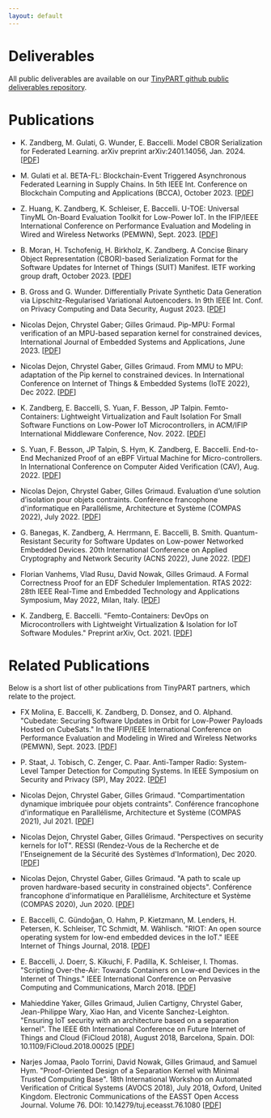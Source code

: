```yaml
---
layout: default
---
```

# Deliverables

All public deliverables are available on our [TinyPART github public deliverables repository](https://github.com/TinyPART/PublicDeliverables).

# Publications

- K. Zandberg, M. Gulati, G. Wunder, E. Baccelli. Model CBOR Serialization for Federated Learning. arXiv preprint arXiv:2401.14056, Jan. 2024. [[PDF](https://arxiv.org/pdf/2401.14056.pdf)]

- M. Gulati et al. BETA-FL: Blockchain-Event Triggered Asynchronous Federated Learning in Supply Chains. In 5th IEEE Int. Conference on Blockchain Computing and Applications (BCCA), October 2023. [[PDF](https://easychair.org/publications/preprint/pZdN)]

- Z. Huang, K. Zandberg, K. Schleiser, E. Baccelli. U-TOE: Universal TinyML On-Board Evaluation Toolkit for Low-Power IoT. In the IFIP/IEEE International Conference on Performance Evaluation and Modeling in Wired and Wireless Networks (PEMWN), Sept. 2023. [[PDF](https://hal.science/hal-04382496/document)]

- B. Moran, H. Tschofenig, H. Birkholz, K. Zandberg. A Concise Binary Object Representation (CBOR)-based Serialization Format for the Software Updates for Internet of Things (SUIT) Manifest. IETF working group draft, October 2023. [[PDF](https://datatracker.ietf.org/doc/pdf/draft-ietf-suit-manifest-24)]

- B. Gross and G. Wunder. Differentially Private Synthetic Data Generation via Lipschitz-Regularised Variational Autoencoders. In 9th IEEE Int. Conf. on Privacy Computing and Data Security, August 2023. [[PDF](https://arxiv.org/abs/2304.11336)]

-  Nicolas Dejon, Chrystel Gaber; Gilles Grimaud. Pip-MPU: Formal verification of an MPU-based separation kernel for constrained devices, International Journal of Embedded Systems and Applications, June 2023. [[PDF](https://hal.science/hal-04185923/document)]

-  Nicolas Dejon, Chrystel Gaber, Gilles Grimaud. From MMU to MPU: adaptation of the Pip kernel to constrained devices. In International Conference on Internet of Things & Embedded Systems (IoTE 2022), Dec 2022. [[PDF](https://hal.archives-ouvertes.fr/hal-03705114/document)]

- K. Zandberg, E. Baccelli, S. Yuan, F. Besson, JP Talpin. Femto-Containers: Lightweight Virtualization and Fault Isolation For Small Software Functions on Low-Power IoT Microcontrollers, in ACM/IFIP International Middleware Conference, Nov. 2022. [[PDF](https://arxiv.org/pdf/2210.03432.pdf)]

- S. Yuan, F. Besson, JP Talpin, S. Hym, K. Zandberg, E. Baccelli. End-to-End Mechanized Proof of an eBPF Virtual Machine for Micro-controllers. In International Conference on Computer Aided Verification (CAV), Aug. 2022. [[PDF](https://www.irisa.fr/prive/talpin/papers/cav22.pdf)]

-  Nicolas Dejon, Chrystel Gaber, Gilles Grimaud. Evaluation d’une solution d’isolation pour objets contraints. Conférence francophone d'informatique en Parallélisme, Architecture et Système (COMPAS 2022), July 2022. [[PDF](https://hal.archives-ouvertes.fr/hal-03710419/document)]

- G. Banegas, K. Zandberg, A. Herrmann, E. Baccelli, B. Smith. Quantum-Resistant Security for Software Updates on Low-power Networked Embedded Devices. 20th International Conference on
Applied Cryptography and Network Security (ACNS 2022), June 2022. [[PDF](https://eprint.iacr.org/2021/781.pdf)]

- Florian Vanhems, Vlad Rusu, David Nowak, Gilles Grimaud. A Formal Correctness Proof for an EDF Scheduler Implementation. RTAS 2022: 28th IEEE Real-Time and Embedded Technology and Applications Symposium, May 2022, Milan, Italy. [[PDF](https://hal.inria.fr/hal-03671598v2/document)]

- K. Zandberg, E. Baccelli. "Femto-Containers: DevOps on Microcontrollers with Lightweight Virtualization & Isolation for IoT Software Modules." Preprint arXiv, Oct. 2021. [[PDF](https://arxiv.org/pdf/2106.12553.pdf)]




# Related Publications
Below is a short list of other publications from TinyPART partners, which relate to the project.

- FX Molina, E. Baccelli, K. Zandberg, D. Donsez, and O. Alphand. "Cubedate: Securing Software Updates in Orbit for Low-Power Payloads Hosted on CubeSats." In the IFIP/IEEE International Conference on Performance Evaluation and Modeling in Wired and Wireless Networks (PEMWN), Sept. 2023. [[PDF](https://hal.science/hal-04382485/document)]


- P. Staat, J. Tobisch, C. Zenger, C. Paar. Anti-Tamper Radio: System-Level Tamper Detection for Computing Systems. In IEEE Symposium on Security and Privacy (SP), May 2022. [[PDF](https://ieeexplore.ieee.org/stamp/stamp.jsp?arnumber=9833631&casa_token=jwjRlbbAbEQAAAAA:o57OzfPgvLMyayNvlSgHeUev5D1hQe64iWdm3M73GmcPiuDzzN6Q2PSaXI1XAk1YThq-SxeuVw&tag=1)]

- Nicolas Dejon, Chrystel Gaber, Gilles Grimaud. "Compartimentation dynamique imbriquée pour objets contraints". Conférence francophone d'informatique en Parallélisme, Architecture et Système (COMPAS 2021), Jul 2021.  [[PDF](https://hal.archives-ouvertes.fr/hal-03318078/document)]

- Nicolas Dejon, Chrystel Gaber, Gilles Grimaud. "Perspectives on security kernels for IoT". RESSI (Rendez-Vous de la Recherche et de l'Enseignement de la Sécurité des Systèmes d'Information), Dec 2020. [[PDF](https://hal.archives-ouvertes.fr/hal-03102252/document)]

- Nicolas Dejon, Chrystel Gaber, Gilles Grimaud. "A path to scale up proven hardware-based security in constrained objects". Conférence francophone d'informatique en Parallélisme, Architecture et Système (COMPAS 2020), Jun 2020. [[PDF](https://hal.archives-ouvertes.fr/hal-03318088/document)]

- E. Baccelli, C. Gündoğan, O. Hahm, P. Kietzmann, M. Lenders, H. Petersen, K. Schleiser, TC Schmidt, M. Wählisch. "RIOT: An open source operating system for low-end embedded devices in the IoT." IEEE Internet of Things Journal, 2018. [[PDF](https://ieeexplore.ieee.org/stamp/stamp.jsp?arnumber=8315125)]


- E. Baccelli, J. Doerr, S. Kikuchi, F. Padilla, K. Schleiser, I. Thomas. "Scripting Over-the-Air: Towards Containers on Low-end Devices in the Internet of Things." IEEE International Conference on Pervasive Computing and Communications, March 2018. [[PDF](https://hal.inria.fr/hal-01766610/document)]

- Mahieddine Yaker, Gilles Grimaud, Julien Cartigny, Chrystel Gaber, Jean-Philippe Wary, Xiao Han, and Vicente Sanchez-Leighton. "Ensuring IoT security with an architecture based on a separation kernel". The IEEE 6th International Conference on Future Internet of Things and Cloud (FiCloud 2018), August 2018, Barcelona, Spain. DOI: 10.1109/FiCloud.2018.00025 [[PDF](https://ieeexplore.ieee.org/document/8458002)]

- Narjes Jomaa, Paolo Torrini, David Nowak, Gilles Grimaud, and Samuel Hym. "Proof-Oriented Design of a Separation Kernel with Minimal Trusted Computing Base". 18th International Workshop on Automated Verification of Critical Systems (AVOCS 2018), July 2018, Oxford, United Kingdom. Electronic Communications of the EASST Open Access Journal. Volume 76. DOI: 10.14279/tuj.eceasst.76.1080 [[PDF](https://hal.archives-ouvertes.fr/hal-01816830v2/document)]





